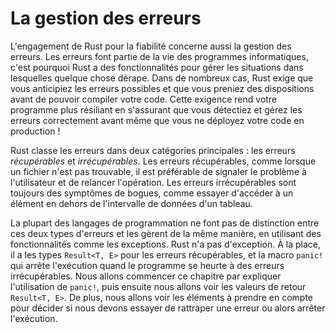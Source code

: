 <!--
# Error Handling
-->

# La gestion des erreurs

<!--
Rust’s commitment to reliability extends to error handling. Errors are a fact
of life in software, so Rust has a number of features for handling situations
in which something goes wrong. In many cases, Rust requires you to acknowledge
the possibility of an error and take some action before your code will compile.
This requirement makes your program more robust by ensuring that you’ll
discover errors and handle them appropriately before you’ve deployed your code
to production!
-->

L'engagement de Rust pour la fiabilité concerne aussi la gestion des erreurs.
Les erreurs font partie de la vie des programmes informatiques, c'est pourquoi
Rust a des fonctionnalités pour gérer les situations dans lesquelles quelque
chose dérape. Dans de nombreux cas, Rust exige que vous anticipiez les erreurs
possibles et que vous preniez des dispositions avant de pouvoir compiler votre
code. Cette exigence rend votre programme plus résiliant en s'assurant que vous
détectiez et gérez les erreurs correctement avant même que vous ne déployez
votre code en production !

<!--
Rust groups errors into two major categories: *recoverable* and *unrecoverable*
errors. For a recoverable error, such as a file not found error, it’s
reasonable to report the problem to the user and retry the operation.
Unrecoverable errors are always symptoms of bugs, like trying to access a
location beyond the end of an array.
-->

Rust classe les erreurs dans deux catégories principales : les erreurs
*récupérables* et *irrécupérables*. Les erreurs récupérables, comme lorsque un
fichier n'est pas trouvable, il est préférable de signaler le problème à
l'utilisateur et de relancer l'opération. Les erreurs irrécupérables sont
toujours des symptômes de bogues, comme essayer d'accéder à un élément en dehors
de l'intervalle de données d'un tableau.

<!--
Most languages don’t distinguish between these two kinds of errors and handle
both in the same way, using mechanisms such as exceptions. Rust doesn’t have
exceptions. Instead, it has the type `Result<T, E>` for recoverable errors and
the `panic!` macro that stops execution when the program encounters an
unrecoverable error. This chapter covers calling `panic!` first and then talks
about returning `Result<T, E>` values. Additionally, we’ll explore
considerations when deciding whether to try to recover from an error or to stop
execution.
-->

La plupart des langages de programmation ne font pas de distinction entre ces
deux types d'erreurs et les gèrent de la même manière, en utilisant des
fonctionnalités comme les exceptions. Rust n'a pas d'exception. À la place, il
a les types `Result<T, E>` pour les erreurs récupérables, et la macro `panic!`
qui arrête l'exécution quand le programme se heurte à des erreurs
irrécupérables. Nous allons commencer ce chapitre par expliquer l'utilisation de
`panic!`, puis ensuite nous allons voir les valeurs de retour `Result<T, E>`. De
plus, nous allons voir les éléments à prendre en compte pour décider si nous
devons essayer de rattraper une erreur ou alors arrêter l'exécution.
